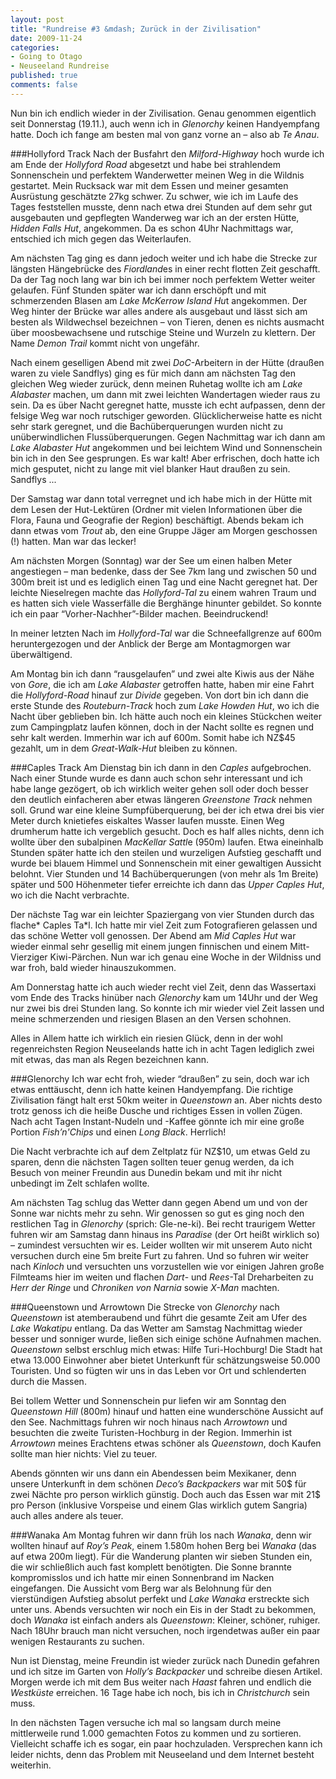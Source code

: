 ```yaml
--- 
layout: post
title: "Rundreise #3 &mdash; Zurück in der Zivilisation"
date: 2009-11-24
categories: 
- Going to Otago
- Neuseeland Rundreise
published: true
comments: false
---
```

Nun bin ich endlich wieder in der Zivilisation. Genau genommen eigentlich seit Donnerstag (19.11.), auch wenn ich in *Glenorchy* keinen Handyempfang hatte. Doch ich fange am besten mal von ganz vorne an – also ab *Te Anau*.

<!-- more -->

###Hollyford Track
Nach der Busfahrt den *Milford-Highway* hoch wurde ich am Ende der *Hollyford Road* abgesetzt und habe bei strahlendem Sonnenschein und perfektem Wanderwetter meinen Weg in die Wildnis gestartet. Mein Rucksack war mit dem Essen und meiner gesamten Ausrüstung geschätzte 27kg schwer. Zu schwer, wie ich im Laufe des Tages feststellen musste, denn nach etwa drei Stunden auf dem sehr gut ausgebauten und gepflegten Wanderweg war ich an der ersten Hütte, *Hidden Falls Hut*, angekommen. Da es schon 4Uhr Nachmittags war, entschied ich mich gegen das Weiterlaufen.

Am nächsten Tag ging es dann jedoch weiter und ich habe die Strecke zur längsten Hängebrücke des *Fiordland*es in einer recht flotten Zeit geschafft. Da der Tag noch lang war bin ich bei immer noch perfektem Wetter weiter gelaufen. Fünf Stunden später war ich dann erschöpft und mit schmerzenden Blasen am *Lake McKerrow Island Hu*t angekommen. Der Weg hinter der Brücke war alles andere als ausgebaut und lässt sich am besten als Wildwechsel bezeichnen – von Tieren, denen es nichts ausmacht über moosbewachsene und rutschige Steine und Wurzeln zu klettern. Der Name *Demon Trail* kommt nicht von ungefähr.

Nach einem geselligen Abend mit zwei *DoC*-Arbeitern in der Hütte (draußen waren zu viele Sandflys) ging es für mich dann am nächsten Tag den gleichen Weg wieder zurück, denn meinen Ruhetag wollte ich am *Lake Alabaster* machen, um dann mit zwei leichten Wandertagen wieder raus zu sein. Da es über Nacht geregnet hatte, musste ich echt aufpassen, denn der felsige Weg war noch rutschiger geworden. Glücklicherweise hatte es nicht sehr stark geregnet, und die Bachüberquerungen wurden nicht zu unüberwindlichen Flussüberquerungen. Gegen Nachmittag war ich dann am *Lake Alabaster Hut* angekommen und bei leichtem Wind und Sonnenschein bin ich in den See gesprungen. Es war kalt! Aber erfrischen, doch hatte ich mich gesputet, nicht zu lange mit viel blanker Haut draußen zu sein. Sandflys ...

Der Samstag war dann total verregnet und ich habe mich in der Hütte mit dem Lesen der Hut-Lektüren (Ordner mit vielen Informationen über die Flora, Fauna und Geografie der Region) beschäftigt. Abends bekam ich dann etwas vom *Trout* ab, den eine Gruppe Jäger am Morgen geschossen (!) hatten. Man war das lecker!

Am nächsten Morgen (Sonntag) war der See um einen halben Meter angestiegen – man bedenke, dass der See 7km lang und zwischen 50 und 300m breit ist und es lediglich einen Tag und eine Nacht geregnet hat. Der leichte Nieselregen machte das *Hollyford-Tal* zu einem wahren Traum und es hatten sich viele Wasserfälle die Berghänge hinunter gebildet. So konnte ich ein paar “Vorher-Nachher”-Bilder machen. Beeindruckend!

In meiner letzten Nach im *Hollyford-Tal* war die Schneefallgrenze auf 600m heruntergezogen und der Anblick der Berge am Montagmorgen war überwältigend.

Am Montag bin ich dann “rausgelaufen” und zwei alte Kiwis aus der Nähe von *Gore*, die ich am *Lake Alabaster* getroffen hatte, haben mir eine Fahrt die *Hollyford-Road* hinauf zur *Divide* gegeben. Von dort bin ich dann die erste Stunde des *Routeburn-Track* hoch zum *Lake Howden Hut*, wo ich die Nacht über geblieben bin. Ich hätte auch noch ein kleines Stückchen weiter zum Campingplatz laufen können, doch in der Nacht sollte es regnen und sehr kalt werden. Immerhin war ich auf 600m. Somit habe ich NZ$45 gezahlt, um in dem *Great-Walk-Hut* bleiben zu können.

###Caples Track
Am Dienstag bin ich dann in den *Caples* aufgebrochen. Nach einer Stunde wurde es dann auch schon sehr interessant und ich habe lange gezögert, ob ich wirklich weiter gehen soll oder doch besser den deutlich einfacheren aber etwas längeren *Greenstone Track* nehmen soll. Grund war eine kleine Sumpfüberquerung, bei der ich etwa drei bis vier Meter durch knietiefes eiskaltes Wasser laufen musste. Einen Weg drumherum hatte ich vergeblich gesucht. Doch es half alles nichts, denn ich wollte über den subalpinen *MacKellar Sattl*e (950m) laufen. Etwa eineinhalb Stunden später hatte ich den steilen und wurzeligen Aufstieg geschafft und wurde bei blauem Himmel und Sonnenschein mit einer gewaltigen Aussicht belohnt. Vier Stunden und 14 Bachüberquerungen (von mehr als 1m Breite) später und 500 Höhenmeter tiefer erreichte ich dann das *Upper Caples Hut*, wo ich die Nacht verbrachte.

Der nächste Tag war ein leichter Spaziergang von vier Stunden durch das flache* Caples Ta*l. Ich hatte mir viel Zeit zum Fotografieren gelassen und das schöne Wetter voll genossen. Der Abend am *Mid Caples Hut* war wieder einmal sehr gesellig mit einem jungen finnischen und einem Mitt-Vierziger Kiwi-Pärchen. Nun war ich genau eine Woche in der Wildniss und war froh, bald wieder hinauszukommen.

Am Donnerstag hatte ich auch wieder recht viel Zeit, denn das Wassertaxi vom Ende des Tracks hinüber nach *Glenorchy* kam um 14Uhr und der Weg nur zwei bis drei Stunden lang. So konnte ich mir wieder viel Zeit lassen und meine schmerzenden und riesigen Blasen an den Versen schohnen.

Alles in Allem hatte ich wirklich ein riesien Glück, denn in der wohl regenreichsten Region Neuseelands hatte ich in acht Tagen lediglich zwei mit etwas, das man als Regen bezeichnen kann.

###Glenorchy
Ich war echt froh, wieder “draußen” zu sein, doch war ich etwas enttäuscht, denn ich hatte keinen Handyempfang. Die richtige Zivilisation fängt halt erst 50km weiter in *Queenstown* an. Aber nichts desto trotz genoss ich die heiße Dusche und richtiges Essen in vollen Zügen. Nach acht Tagen Instant-Nudeln und -Kaffee gönnte ich mir eine große Portion *Fish’n'Chips* und einen *Long Black*. Herrlich!

Die Nacht verbrachte ich auf dem Zeltplatz für NZ$10, um etwas Geld zu sparen, denn die nächsten Tagen sollten teuer genug werden, da ich Besuch von meiner Freundin aus Dunedin bekam und mit ihr nicht unbedingt im Zelt schlafen wollte.

Am nächsten Tag schlug das Wetter dann gegen Abend um und von der Sonne war nichts mehr zu sehn. Wir genossen so gut es ging noch den restlichen Tag in *Glenorchy* (sprich: Gle-ne-ki). Bei recht traurigem Wetter fuhren wir am Samstag dann hinaus ins *Paradise* (der Ort heißt wirklich so) – zumindest versuchten wir es. Leider wollten wir mit unserem Auto nicht versuchen durch eine 5m breite Furt zu fahren. Und so fuhren wir weiter nach *Kinloch* und versuchten uns vorzustellen wie vor einigen Jahren große Filmteams hier im weiten und flachen *Dart*- und *Rees*-Tal Dreharbeiten zu *Herr der Ringe* und *Chroniken von Narnia* sowie *X-Man* machten.

###Queenstown und Arrowtown
Die Strecke von *Glenorchy* nach *Queenstown* ist atemberaubend und führt die gesamte Zeit am Ufer des *Lake Wakatipu* entlang. Da das Wetter am Samstag Nachmittag wieder besser und sonniger wurde, ließen sich einige schöne Aufnahmen machen. *Queenstown* selbst erschlug mich etwas: Hilfe Turi-Hochburg! Die Stadt hat etwa 13.000 Einwohner aber bietet Unterkunft für schätzungsweise 50.000 Touristen. Und so fügten wir uns in das Leben vor Ort und schlenderten durch die Massen.

Bei tollem Wetter und Sonnenschein pur liefen wir am Sonntag den *Queenstown Hill* (800m) hinauf und hatten eine wunderschöne Aussicht auf den See. Nachmittags fuhren wir noch hinaus nach *Arrowtown* und besuchten die zweite Turisten-Hochburg in der Region. Immerhin ist *Arrowtown* meines Erachtens etwas schöner als *Queenstown*, doch Kaufen sollte man hier nichts: Viel zu teuer.

Abends gönnten wir uns dann ein Abendessen beim Mexikaner, denn unsere Unterkunft in dem schönen *Deco’s Backpackers* war mit 50$ für zwei Nächte pro person wirklich günstig. Doch auch das Essen war mit 21$ pro Person (inklusive Vorspeise und einem Glas wirklich gutem Sangria) auch alles andere als teuer.

###Wanaka
Am Montag fuhren wir dann früh los nach *Wanaka*, denn wir wollten hinauf auf *Roy’s Peak*, einem 1.580m hohen Berg bei *Wanaka* (das auf etwa 200m liegt). Für die Wanderung planten wir sieben Stunden ein, die wir schließlich auch fast komplett benötigten. Die Sonne brannte kompromisslos und ich hatte mir einen Sonnenbrand im Nacken eingefangen. Die Aussicht vom Berg war als Belohnung für den vierstündigen Aufstieg absolut perfekt und *Lake Wanaka* erstreckte sich unter uns. Abends versuchten wir noch ein Eis in der Stadt zu bekommen, doch *Wanaka* ist einfach anders als *Queenstown*: Kleiner, schöner, ruhiger. Nach 18Uhr brauch man nicht versuchen, noch irgendetwas außer ein paar wenigen Restaurants zu suchen.

Nun ist Dienstag, meine Freundin ist wieder zurück nach Dunedin gefahren und ich sitze im Garten von *Holly’s Backpacker* und schreibe diesen Artikel. Morgen werde ich mit dem Bus weiter nach *Haast* fahren und endlich die *Westküste* erreichen. 16 Tage habe ich noch, bis ich in *Christchurch* sein muss.

In den nächsten Tagen versuche ich mal so langsam durch meine mittlerweile rund 1.000 gemachten Fotos zu kommen und zu sortieren. Vielleicht schaffe ich es sogar, ein paar hochzuladen. Versprechen kann ich leider nichts, denn das Problem mit Neuseeland und dem Internet besteht weiterhin.
